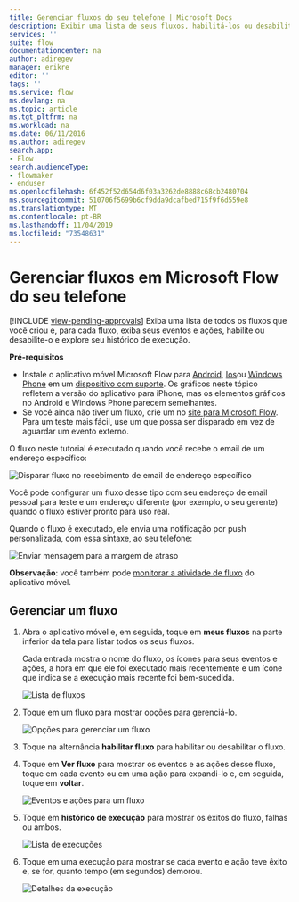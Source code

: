 ```yaml
---
title: Gerenciar fluxos do seu telefone | Microsoft Docs
description: Exibir uma lista de seus fluxos, habilitá-los ou desabilitá-los e exibir o histórico de eventos/s, ações/s e a execução de cada fluxo
services: ''
suite: flow
documentationcenter: na
author: adiregev
manager: erikre
editor: ''
tags: ''
ms.service: flow
ms.devlang: na
ms.topic: article
ms.tgt_pltfrm: na
ms.workload: na
ms.date: 06/11/2016
ms.author: adiregev
search.app:
- Flow
search.audienceType:
- flowmaker
- enduser
ms.openlocfilehash: 6f452f52d654d6f03a3262de8888c68cb2480704
ms.sourcegitcommit: 510706f5699b6cf9dda9dcafbed715f9f6d559e8
ms.translationtype: MT
ms.contentlocale: pt-BR
ms.lasthandoff: 11/04/2019
ms.locfileid: "73548631"
---
```

# <a name="manage-flows-in-microsoft-flow-from-your-phone"></a>Gerenciar fluxos em Microsoft Flow do seu telefone
[!INCLUDE [view-pending-approvals](includes/cc-rebrand.md)]
Exiba uma lista de todos os fluxos que você criou e, para cada fluxo, exiba seus eventos e ações, habilite ou desabilite-o e explore seu histórico de execução.

**Pré-requisitos**

* Instale o aplicativo móvel Microsoft Flow para [Android](https://aka.ms/flowmobiledocsandroid), [Ios](https://aka.ms/flowmobiledocsios)ou [Windows Phone](https://aka.ms/flowmobilewindows) em um [dispositivo com suporte](getting-started.md#use-the-mobile-app). Os gráficos neste tópico refletem a versão do aplicativo para iPhone, mas os elementos gráficos no Android e Windows Phone parecem semelhantes.
* Se você ainda não tiver um fluxo, crie um no [site para Microsoft Flow](https://flow.microsoft.com/). Para um teste mais fácil, use um que possa ser disparado em vez de aguardar um evento externo.

O fluxo neste tutorial é executado quando você recebe o email de um endereço específico:

![Disparar fluxo no recebimento de email de endereço específico](./media/mobile-manage-flows/create-trigger.png)

Você pode configurar um fluxo desse tipo com seu endereço de email pessoal para teste e um endereço diferente (por exemplo, o seu gerente) quando o fluxo estiver pronto para uso real.

Quando o fluxo é executado, ele envia uma notificação por push personalizada, com essa sintaxe, ao seu telefone:

![Enviar mensagem para a margem de atraso](./media/mobile-manage-flows/create-event.png)

**Observação**: você também pode [monitorar a atividade de fluxo](mobile-monitor-activity.md) do aplicativo móvel.

## <a name="manage-a-flow"></a>Gerenciar um fluxo
1. Abra o aplicativo móvel e, em seguida, toque em **meus fluxos** na parte inferior da tela para listar todos os seus fluxos.
   
    Cada entrada mostra o nome do fluxo, os ícones para seus eventos e ações, a hora em que ele foi executado mais recentemente e um ícone que indica se a execução mais recente foi bem-sucedida.
   
    ![Lista de fluxos](./media/mobile-manage-flows/flow-list.png)
2. Toque em um fluxo para mostrar opções para gerenciá-lo.
   
    ![Opções para gerenciar um fluxo](./media/mobile-manage-flows/flow-details.png)
3. Toque na alternância **habilitar fluxo** para habilitar ou desabilitar o fluxo.
4. Toque em **Ver fluxo** para mostrar os eventos e as ações desse fluxo, toque em cada evento ou em uma ação para expandi-lo e, em seguida, toque em **voltar**.
   
    ![Eventos e ações para um fluxo](./media/mobile-manage-flows/flow-event-action.png)
5. Toque em **histórico de execução** para mostrar os êxitos do fluxo, falhas ou ambos.
   
    ![Lista de execuções](./media/mobile-manage-flows/history-mixed.png)
6. Toque em uma execução para mostrar se cada evento e ação teve êxito e, se for, quanto tempo (em segundos) demorou.
   
    ![Detalhes da execução](./media/mobile-manage-flows/flow-run.png)

